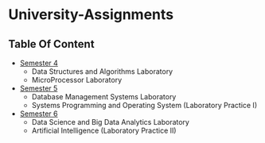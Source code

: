 # University-Assignments

## Table Of Content

- [Semester 4](https://github.com/RaniK27/University-Assignments/tree/main/Semester%204)
    - Data Structures and Algorithms Laboratory
    - MicroProcessor Laboratory
- [Semester 5](https://github.com/RaniK27/University-Assignments/tree/main/Semester%205)
    - Database Management Systems Laboratory
    - Systems Programming and Operating System (Laboratory Practice I)
- [Semester 6](https://github.com/RaniK27/University-Assignments/tree/main/Semester%206)
    - Data Science and Big Data Analytics Laboratory
    - Artificial Intelligence (Laboratory Practice II)
